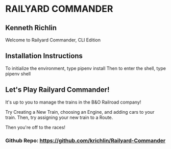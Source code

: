 # RAILYARD COMMANDER
## Kenneth Richlin

Welcome to Railyard Commander, CLI Edition

## Installation Instructions

To initialize the environment, type pipenv install
Then to enter the shell, type pipenv shell

## Let's Play Railyard Commander!

It's up to you to manage the trains in the B&O Railroad company!

Try Creating a New Train, choosing an Engine, and adding cars to your train.
Then, try assigning your new train to a Route.

Then you're off to the races!  

### Github Repo: https://github.com/krichlin/Railyard-Commander